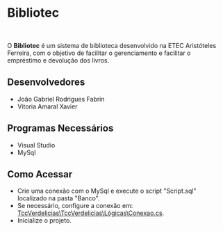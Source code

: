 # Bibliotec
<br>

<p>O <strong>Bibliotec</strong> é um sistema de biblioteca desenvolvido na ETEC Aristóteles Ferreira, com o objetivo de facilitar o gerenciamento e facilitar o empréstimo e devolução dos livros.</p>
<h2>Desenvolvedores</h2>
<ul>
  <li>João Gabriel Rodrigues Fabrin</li>
  <li>Vitoria Amaral Xavier</li>
</ul>

<h2>Programas Necessários</h2>
<ul>
  <li>Visual Studio</li>
  <li>MySql</li>
</ul>

<h2>Como Acessar</h2>
<ul>
  <li>Crie uma conexão com o MySql e execute o script "Script.sql" localizado na pasta "Banco".</li>
  <li>Se necessário, configure a conexão em: <a href="">TccVerdelicias\TccVerdelicias\Lógicas\Conexao.cs</a>.</li>
  <li>Inicialize o projeto.</li>
</ul>

